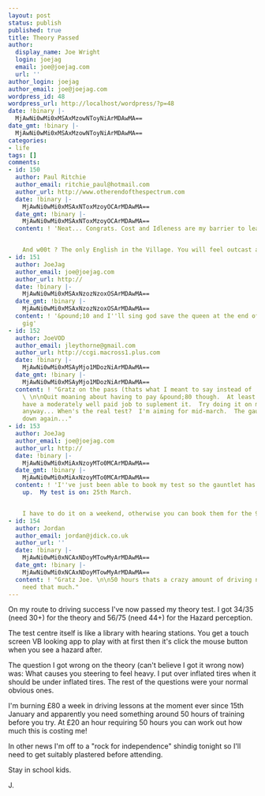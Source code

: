 ```yaml
---
layout: post
status: publish
published: true
title: Theory Passed
author:
  display_name: Joe Wright
  login: joejag
  email: joe@joejag.com
  url: ''
author_login: joejag
author_email: joe@joejag.com
wordpress_id: 48
wordpress_url: http://localhost/wordpress/?p=48
date: !binary |-
  MjAwNi0wMi0xMSAxMzowNToyNiArMDAwMA==
date_gmt: !binary |-
  MjAwNi0wMi0xMSAxMzowNToyNiArMDAwMA==
categories:
- life
tags: []
comments:
- id: 150
  author: Paul Ritchie
  author_email: ritchie_paul@hotmail.com
  author_url: http://www.otherendofthespectrum.com
  date: !binary |-
    MjAwNi0wMi0xMSAxNToxMzoyOCArMDAwMA==
  date_gmt: !binary |-
    MjAwNi0wMi0xMSAxNToxMzoyOCArMDAwMA==
  content: ! 'Neat... Congrats. Cost and Idleness are my barrier to learning.


    And w00t ? The only English in the Village. You will feel outcast at rfi2006'
- id: 151
  author: JoeJag
  author_email: joe@joejag.com
  author_url: http://
  date: !binary |-
    MjAwNi0wMi0xMSAxNzozNzoxOSArMDAwMA==
  date_gmt: !binary |-
    MjAwNi0wMi0xMSAxNzozNzoxOSArMDAwMA==
  content: ! '&pound;10 and I''ll sing god save the queen at the end of the
    gig'
- id: 152
  author: JoeVOD
  author_email: jleythorne@gmail.com
  author_url: http://ccgi.macross1.plus.com
  date: !binary |-
    MjAwNi0wMi0xMSAyMjo1MDozNiArMDAwMA==
  date_gmt: !binary |-
    MjAwNi0wMi0xMSAyMjo1MDozNiArMDAwMA==
  content: ! "Gratz on the pass (thats what I meant to say instead of 'Ha ha ha pwnd').
    \ \n\nQuit moaning about having to pay &pound;80 though.  At least you
    have a moderately well paid job to suplement it.  Try doing it on my wage.  But
    anyway... When's the real test?  I'm aiming for mid-march.  The gauntlet is thrown
    down again..."
- id: 153
  author: JoeJag
  author_email: joe@joejag.com
  author_url: http://
  date: !binary |-
    MjAwNi0wMi0xMiAxNzoyMTo0MCArMDAwMA==
  date_gmt: !binary |-
    MjAwNi0wMi0xMiAxNzoyMTo0MCArMDAwMA==
  content: ! 'I''ve just been able to book my test so the gauntlet has been picked
    up.  My test is on: 25th March.


    I have to do it on a weekend, otherwise you can book them for the 9th March atm.'
- id: 154
  author: Jordan
  author_email: jordan@jdick.co.uk
  author_url: ''
  date: !binary |-
    MjAwNi0wMi0xNCAxNDoyMTowMyArMDAwMA==
  date_gmt: !binary |-
    MjAwNi0wMi0xNCAxNDoyMTowMyArMDAwMA==
  content: ! "Gratz Joe. \n\n50 hours thats a crazy amount of driving no way do u
    need that much."
---
```

<p>On my route to driving success I've now passed my theory test.  I got 34/35 (need 30+) for the theory and 56/75 (need 44+) for the Hazard perception.  </p>
<p>The test centre itself is like a library with hearing stations.  You get a touch screen VB looking app to play with at first then it's click the mouse button when you see a hazard after.</p>
<p>The question I got wrong on the theory (can't believe I got it wrong now) was: What causes you steering to feel heavy.  I put over inflated tires when it should be under inflated tires.  The rest of the questions were your normal obvious ones.</p>
<p>I'm burning &pound;80 a week in driving lessons at the moment ever since 15th January and apparently you need something around 50 hours of training before you try.  At &pound;20 an hour requiring 50 hours you can work out how much this is costing me!</p>
<p>In other news I'm off to a "rock for independence" shindig tonight so I'll need to get suitably plastered before attending.</p>
<p>Stay in school kids.</p>
<p>J.</p>
